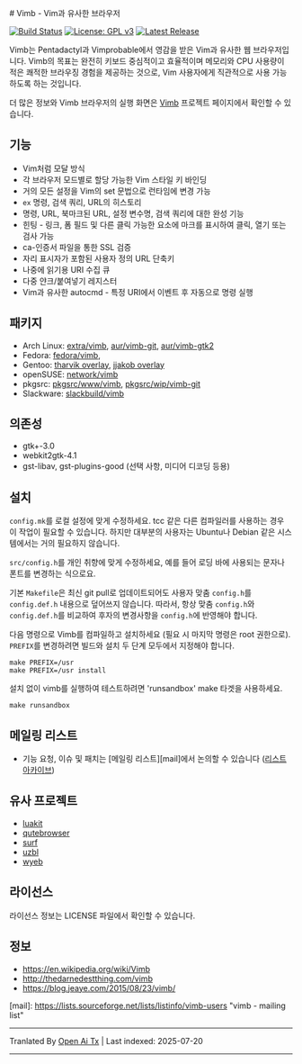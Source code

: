 <translate-content># Vimb - Vim과 유사한 브라우저

[![Build Status](https://travis-ci.com/fanglingsu/vimb.svg?branch=master)](https://travis-ci.com/fanglingsu/vimb)
[![License: GPL v3](https://img.shields.io/badge/License-GPLv3-blue.svg)](https://www.gnu.org/licenses/gpl-3.0)
[![Latest Release](https://img.shields.io/github/release/fanglingsu/vimb.svg?style=flat)](https://github.com/fanglingsu/vimb/releases/latest)

Vimb는 Pentadactyl과 Vimprobable에서 영감을 받은 Vim과 유사한 웹 브라우저입니다.
Vimb의 목표는 완전히 키보드 중심적이고 효율적이며
메모리와 CPU 사용량이 적은 쾌적한 브라우징 경험을 제공하는 것으로,
Vim 사용자에게 직관적으로 사용 가능하도록 하는 것입니다.

더 많은 정보와 Vimb 브라우저의 실행 화면은
[Vimb][] 프로젝트 페이지에서 확인할 수 있습니다.

## 기능

- Vim처럼 모달 방식
- 각 브라우저 모드별로 할당 가능한 Vim 스타일 키 바인딩
- 거의 모든 설정을 Vim의 set 문법으로 런타임에 변경 가능
- `ex` 명령, 검색 쿼리, URL의 히스토리
- 명령, URL, 북마크된 URL, 설정 변수명, 검색 쿼리에 대한 완성 기능
- 힌팅 - 링크, 폼 필드 및 다른 클릭 가능한 요소에 마크를 표시하여
  클릭, 열기 또는 검사 가능
- ca-인증서 파일을 통한 SSL 검증
- 자리 표시자가 포함된 사용자 정의 URL 단축키
- 나중에 읽기용 URI 수집 큐
- 다중 얀크/붙여넣기 레지스터
- Vim과 유사한 autocmd - 특정 URI에서 이벤트 후 자동으로 명령 실행

## 패키지

- Arch Linux: [extra/vimb][], [aur/vimb-git][], [aur/vimb-gtk2][]
- Fedora: [fedora/vimb][],
- Gentoo: [tharvik overlay][], [jjakob overlay][]
- openSUSE: [network/vimb][]
- pkgsrc: [pkgsrc/www/vimb][], [pkgsrc/wip/vimb-git][]
- Slackware: [slackbuild/vimb][]

## 의존성

- gtk+-3.0
- webkit2gtk-4.1
- gst-libav, gst-plugins-good (선택 사항, 미디어 디코딩 등용)

## 설치

`config.mk`를 로컬 설정에 맞게 수정하세요. 
tcc 같은 다른 컴파일러를 사용하는 경우 이 작업이 필요할 수 있습니다. 
하지만 대부분의 사용자는 Ubuntu나 Debian 같은 시스템에서는 거의 필요하지 않습니다.

`src/config.h`를 개인 취향에 맞게 수정하세요, 예를 들어
로딩 바에 사용되는 문자나 폰트를 변경하는 식으로요.

기본 `Makefile`은 최신 git pull로 업데이트되어도
사용자 맞춤 `config.h`를 `config.def.h` 내용으로 덮어쓰지 않습니다.
따라서, 항상 맞춤 `config.h`와 `config.def.h`를 비교하여
후자의 변경사항을 `config.h`에 반영해야 합니다.

다음 명령으로 Vimb를 컴파일하고 설치하세요 (필요 시 마지막 명령은 root 권한으로).
`PREFIX`를 변경하려면 빌드와 설치 두 단계 모두에서 지정해야 합니다.

    make PREFIX=/usr
    make PREFIX=/usr install

설치 없이 vimb를 실행하여 테스트하려면 'runsandbox' make 타겟을 사용하세요.

    make runsandbox

## 메일링 리스트

- 기능 요청, 이슈 및 패치는 [메일링 리스트][mail]에서 논의할 수 있습니다 ([리스트 아카이브][mail-archive])

## 유사 프로젝트

- [luakit](https://luakit.github.io/)
- [qutebrowser](https://www.qutebrowser.org/)
- [surf](https://surf.suckless.org/)
- [uzbl](https://www.uzbl.org/)
- [wyeb](https://github.com/jun7/wyeb)

## 라이선스

라이선스 정보는 LICENSE 파일에서 확인할 수 있습니다.

## 정보

- https://en.wikipedia.org/wiki/Vimb
- http://thedarnedestthing.com/vimb
- https://blog.jeaye.com/2015/08/23/vimb/

[aur/vimb-git]:        https://aur.archlinux.org/packages/vimb-git
[aur/vimb-gtk2]:       https://aur.archlinux.org/packages/vimb-gtk2/
[extra/vimb]:          https://www.archlinux.org/packages/extra/x86_64/vimb/
[fedora/vimb]:         https://src.fedoraproject.org/rpms/vimb
[tharvik overlay]:     https://github.com/tharvik/overlay/tree/master/www-client/vimb
[jjakob overlay]:      https://github.com/jjakob/gentoo-overlay/tree/master/www-client/vimb
[mail-archive]:        https://sourceforge.net/p/vimb/vimb/vimb-users/ "vimb - mailing list archive"
[mail]:                https://lists.sourceforge.net/lists/listinfo/vimb-users "vimb - mailing list"</translate-content>


[network/vimb]:        https://build.opensuse.org/package/show/network/vimb
[pkgsrc/wip/vimb-git]: http://pkgsrc.se/wip/vimb-git
[pkgsrc/www/vimb]:     http://pkgsrc.se/www/vimb
[slackbuild/vimb]:     https://slackbuilds.org/repository/14.2/network/vimb/
[vimb]:                https://fanglingsu.github.io/vimb/ "Vimb - Vim과 유사한 브라우저 프로젝트 페이지"


---

Tranlated By [Open Ai Tx](https://github.com/OpenAiTx/OpenAiTx) | Last indexed: 2025-07-20

---